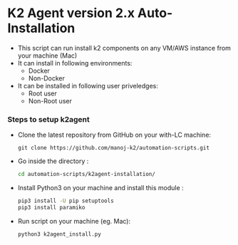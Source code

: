 # K2 Agent version 2.x Auto-Installation
- This script can run install k2 components on any VM/AWS instance from your machine (Mac)
- It can install in following environments:
  - Docker 
  - Non-Docker
- It can be installed in following user priveledges:
  - Root user
  - Non-Root user

### Steps to setup k2agent
- Clone the latest repository from GitHub on your with-LC machine:
  ```
  git clone https://github.com/manoj-k2/automation-scripts.git
  ```
  
- Go inside the directory :
    ```sh
    cd automation-scripts/k2agent-installation/
    ```

- Install Python3 on your machine and install this module :
    ```sh
    pip3 install -U pip setuptools 
    pip3 install paramiko
    ```

- Run script on your machine (eg. Mac):
    ```sh
    python3 k2agent_install.py 
    ```